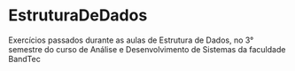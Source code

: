 # EstruturaDeDados
Exercícios passados durante as aulas de Estrutura de Dados, no 3° semestre do curso de Análise e Desenvolvimento de Sistemas da faculdade BandTec
